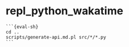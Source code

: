 # repl_python_wakatime

````{eval-rst}
```{eval-sh}
cd ..
scripts/generate-api.md.pl src/*/*.py
```
````
